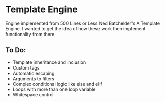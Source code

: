 # Template Engine

Engine implemented from 500 Lines or Less Ned Batchelder's A Template Engine.
I wanted to get the idea of how these work then implement functionality from there.

## To Do:

- Template inheritance and inclusion
- Custom tags
- Automatic escaping
- Arguments to filters
- Complex conditional logic like else and elif
- Loops with more than one loop variable
- Whitespace control
